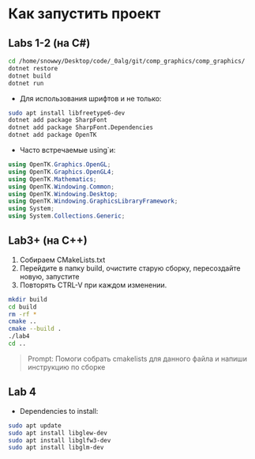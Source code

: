 # Как запустить проект

## Labs 1-2 (на C#)
```sh
cd /home/snowwy/Desktop/code/_0alg/git/comp_graphics/comp_graphics/
dotnet restore
dotnet build
dotnet run
```
 
- Для использования шрифтов и не только:
```sh
sudo apt install libfreetype6-dev
dotnet add package SharpFont
dotnet add package SharpFont.Dependencies
dotnet add package OpenTK
```


- Часто встречаемые using`и:
```C#
using OpenTK.Graphics.OpenGL;
using OpenTK.Graphics.OpenGL4;
using OpenTK.Mathematics;
using OpenTK.Windowing.Common;
using OpenTK.Windowing.Desktop;
using OpenTK.Windowing.GraphicsLibraryFramework;
using System;
using System.Collections.Generic;
```

## Lab3+ (на C++)

1. Собираем CMakeLists.txt
2. Перейдите в папку build, очистите старую сборку, пересоздайте новую, запустите
3. Повторять CTRL-V при каждом изменении.
 
```sh
mkdir build
cd build
rm -rf *
cmake ..
cmake --build .
./lab4
cd ..

```

> Prompt: 
> Помоги собрать cmakelists для данного файла и напиши инструкцию по сборке

## Lab 4

- Dependencies to install:

```sh
sudo apt update
sudo apt install libglew-dev
sudo apt install libglfw3-dev
sudo apt install libglm-dev

```

